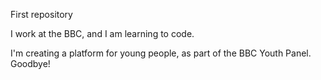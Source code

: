 First repository
<!DOCTYPE html>
<head>
I work at the BBC, and I am learning to code.
</head>
 <body>
 <p> I'm creating a platform for young people, as part of the BBC Youth Panel. 
 Goodbye! </p>
</body>